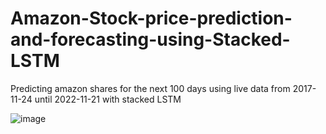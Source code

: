 # Amazon-Stock-price-prediction-and-forecasting-using-Stacked-LSTM
Predicting amazon shares for the next 100 days using live data from 2017-11-24 until 2022-11-21 with stacked LSTM

![image](https://user-images.githubusercontent.com/107466533/204273321-274a6536-2f8c-411f-9b96-3e8cf8306ab3.png)
